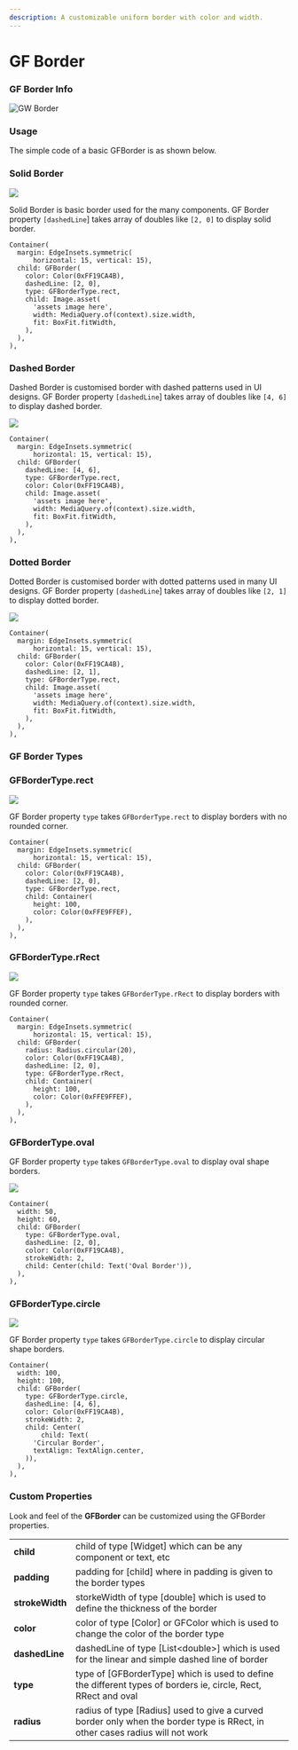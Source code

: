 ```yaml
---
description: A customizable uniform border with color and width.
---
```


# GF Border

### GF Border Info

![GW Border](https://ik.imagekit.io/ionicfirebaseapp/getwidget/docs/tr:w-800,f-auto/GW-Borders_docs_banner_JIomXoiPKpc.png)

### Usage

The simple code of a basic GFBorder is as shown below.

### Solid Border

![](https://ik.imagekit.io/ionicfirebaseapp/getwidget/docs/tr:w-800,f-auto/solid_border_3x_yCU-0SBxv.png)

Solid Border is basic border used for the many components. GF Border property `[dashedLine`\] takes array of doubles like  `[2, 0]` to display solid border.

```text
Container(
  margin: EdgeInsets.symmetric(
      horizontal: 15, vertical: 15),
  child: GFBorder(
    color: Color(0xFF19CA4B),
    dashedLine: [2, 0],
    type: GFBorderType.rect,
    child: Image.asset(
      'assets image here',
      width: MediaQuery.of(context).size.width,
      fit: BoxFit.fitWidth,
    ),
  ),
),
```

### Dashed Border

Dashed Border is customised border with dashed patterns used in UI designs. GF Border property `[dashedLine`\] takes array of doubles like `[4, 6]` to display dashed border.

![](https://ik.imagekit.io/ionicfirebaseapp/getwidget/docs/tr:w-800,f-auto/dashed_border_3x_DQyNt2Emrew.png)

```text
Container(
  margin: EdgeInsets.symmetric(
      horizontal: 15, vertical: 15),
  child: GFBorder(
    dashedLine: [4, 6],
    type: GFBorderType.rect,
    color: Color(0xFF19CA4B),
    child: Image.asset(
      'assets image here',
      width: MediaQuery.of(context).size.width,
      fit: BoxFit.fitWidth,
    ),
  ),
),
```

### Dotted Border

Dotted Border is customised border with dotted patterns used in many UI designs. GF Border property `[dashedLine`\] takes array of doubles like `[2, 1]` to display dotted border.

![](https://ik.imagekit.io/ionicfirebaseapp/getwidget/docs/tr:w-800,f-auto/Dotted_border_3x_bVhWMc5Nv.png)

```text
Container(
  margin: EdgeInsets.symmetric(
      horizontal: 15, vertical: 15),
  child: GFBorder(
    color: Color(0xFF19CA4B),
    dashedLine: [2, 1],
    type: GFBorderType.rect,
    child: Image.asset(
      'assets image here',
      width: MediaQuery.of(context).size.width,
      fit: BoxFit.fitWidth,
    ),
  ),
),
```

### GF Border Types

### GFBorderType.rect

![](https://ik.imagekit.io/ionicfirebaseapp/getwidget/docs/tr:w-800,f-auto/solid_border_vw_8B7kiHo.png)

GF Border property `type` takes `GFBorderType.rect` to display borders with no rounded corner.

```text
Container(
  margin: EdgeInsets.symmetric(
      horizontal: 15, vertical: 15),
  child: GFBorder(
    color: Color(0xFF19CA4B),
    dashedLine: [2, 0],
    type: GFBorderType.rect,
    child: Container(
      height: 100,
      color: Color(0xFFE9FFEF),
    ),
  ),
),
```

### GFBorderType.rRect

![](https://ik.imagekit.io/ionicfirebaseapp/getwidget/docs/tr:w-800,f-auto/dashed_border_with_radius_4NgBID_ne.png)

GF Border property `type` takes `GFBorderType.rRect` to display borders with rounded corner.

```text
Container(
  margin: EdgeInsets.symmetric(
      horizontal: 15, vertical: 15),
  child: GFBorder(
    radius: Radius.circular(20),
    color: Color(0xFF19CA4B),
    dashedLine: [2, 0],
    type: GFBorderType.rRect,
    child: Container(
      height: 100,
      color: Color(0xFFE9FFEF),
    ),
  ),
),
```

### GFBorderType.oval

GF Border property `type` takes `GFBorderType.oval` to display oval shape borders.

![](https://ik.imagekit.io/ionicfirebaseapp/getwidget/docs/tr:w-800,f-auto/circular_border_-_oval-solid_3x_o_S1GuEvf.png)

```text
Container(
  width: 50,
  height: 60,
  child: GFBorder(
    type: GFBorderType.oval,
    dashedLine: [2, 0],
    color: Color(0xFF19CA4B),
    strokeWidth: 2,
    child: Center(child: Text('Oval Border')),
  ),
),
```

### GFBorderType.circle

![](https://ik.imagekit.io/ionicfirebaseapp/getwidget/docs/tr:w-800,f-auto/Dashed_border_-_circle_3x_hoEZqNy-tw.png)

GF Border property `type` takes `GFBorderType.circle` to display circular shape borders.

```text
Container(
  width: 100,
  height: 100,
  child: GFBorder(
    type: GFBorderType.circle,
    dashedLine: [4, 6],
    color: Color(0xFF19CA4B),
    strokeWidth: 2,
    child: Center(
        child: Text(
      'Circular Border',
      textAlign: TextAlign.center,
    )),
  ),
),
```

### Custom Properties

Look and feel of the **GFBorder** can be customized using the GFBorder properties.

|  |  |
| :--- | :--- |
| **child** | child of  type \[Widget\] which can be any component or text, etc |
| **padding** | padding for \[child\] where in padding is given to the border types |
| **strokeWidth** | storkeWidth of type \[double\] which is used to define the thickness of the border |
| **color** | color of type \[Color\] or GFColor which is used to change the color of the border type |
| **dashedLine** | dashedLine of type \[List&lt;double&gt;\] which is used for the linear and simple dashed line of border |
| **type** | type of \[GFBorderType\] which is used to define the different types of borders ie, circle, Rect, RRect and oval |
| **radius** | radius of type \[Radius\] used to give a curved border only when the border type is RRect, in other cases radius will not work |



